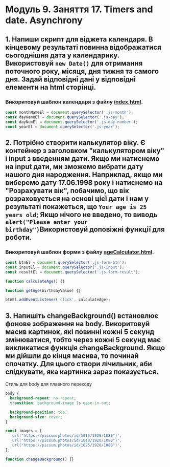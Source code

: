 # Модуль 9. Заняття 17. Timers and date. Asynchrony

## 1. Напиши скрипт для віджета календаря. В кінцевому результаті повинна відображатися сьогоднішня дата у календарику. Використовуй `new Date()` для отримання поточного року, місяця, дня тижня та самого дня. Задай відповідні дані у відповідні елементи на html сторінці.

### Викоритовуй шаблон календаря з файлу [index.html](./index.html).

```js
const monthNameEl = document.querySelector('.js-month');
const dayNameEl = document.querySelector('.js-day');
const dayNumEl = document.querySelector('.js-day-number');
const yearEl = document.querySelector('.js-year');
```

## 2. Потрібно створити калькулятор віку. Є контейнер з заголовком "калькулятором віку" і input з введенням дати. Якщо ми натиснемо на input дати, ми зможемо вибрати дату нашого дня народження. Наприклад, якщо ми виберемо дату 17.06.1998 року і натиснемо на "Розрахувати вік", побачимо, що вік розраховується на основі цієї дати і нам у результаті покажеться, що `Your age is 25 years old`; Якщо нічого не введено, то виводь `alert("Please enter your birthday")`Використовуй доповіжні функції для роботи.

### Викоритовуй шаблон форми з файлу [ageCalculator.html](./ageCalculator.html).

```js
const btnEl = document.querySelector('.js-form-btn');
const inputEl = document.querySelector('.js-input');
const resultEl = document.querySelector('.js-form-result');

function calculateAge() {}

function getAge(birthdayValue) {}

btnEl.addEventListener('click', calculateAge);
```

## 3. Напишіть changeBackground() встановлює фонове зображення на body. Викоритовуй масив картинок, які повинні кожні 5 секунд змінюватися, тобто через кожні 5 секунд має викликатися функція changeBackground. Якщо ми дійшли до кінця масива, то починай спочатку. Для цього створи лічильник, аби слідкувати, яка картинка зараз показується.

Стиль для body для плавного переходу

```css
body {
  background-repeat: no-repeat;
  transition: background-image 1s ease-in-out;

  background-position: top;
  background-size: cover;
}
```

```js
const images = [
  'url("https://picsum.photos/id/1015/1920/1080")',
  'url("https://picsum.photos/id/1018/1920/1080")',
  'url("https://picsum.photos/id/1025/1920/1080")',
];

function changeBackground() {}
```
